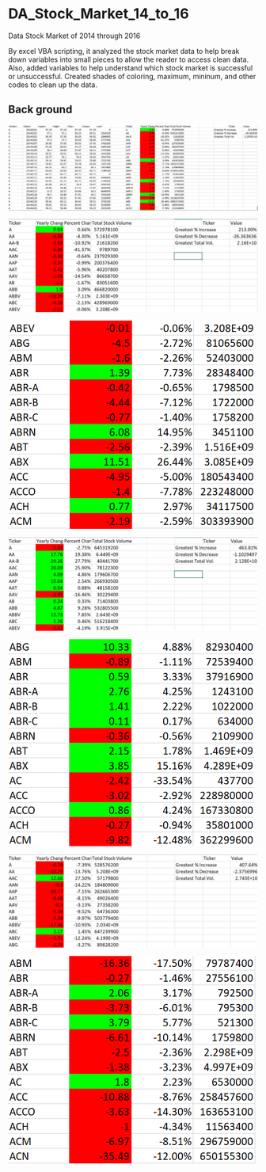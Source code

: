 # DA_Stock_Market_14_to_16
Data Stock Market of 2014 through 2016

By excel VBA scripting, it analyzed the stock market data to help break down variables into small pieces to allow the reader to access clean data. Also, added variables to help understand which stock market is successful or unsuccessful. Created shades of coloring, maximum, mininum, and other codes to clean up the data.

## Back ground

![Stock Market Analyzed Example](https://github.com/samuelroiz/DA_Stock_Market_14_to_16/blob/main/Images/Stock_Market_Analyzed_Outcome_Example.png)

![Stock Market Analyzed 2014 Outcome](https://github.com/samuelroiz/DA_Stock_Market_14_to_16/blob/main/Images/Stock_Market_Analyzed_2014.png)

![Stock Market Analyzed 2014 Outcome Continued](https://github.com/samuelroiz/DA_Stock_Market_14_to_16/blob/main/Images/Stock_Market_Analyzed_2014_2nd_Section.png)

![Stock Market Analyzed 2015 Outcome](https://github.com/samuelroiz/DA_Stock_Market_14_to_16/blob/main/Images/Stock_Market_Analyzed_2015.png)

![Stock Market Analyzed 2015 Outcome Continued](https://github.com/samuelroiz/DA_Stock_Market_14_to_16/blob/main/Images/Stock_Market_Analyzed_2015_2nd_Section.png)

![Stock Market Analyzed 2016 Outcome](https://github.com/samuelroiz/DA_Stock_Market_14_to_16/blob/main/Images/Stock_Market_Analyzed_2016.png)

![Stock Market Analyzed 2016 Outcome Continued](https://github.com/samuelroiz/DA_Stock_Market_14_to_16/blob/main/Images/Stock_Market_Analyzed_2016_2nd_Section.png)

